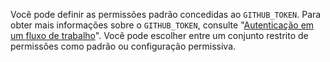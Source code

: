 Você pode definir as permissões padrão concedidas ao `GITHUB_TOKEN`. Para obter mais informações sobre o `GITHUB_TOKEN`, consulte "[Autenticação em um fluxo de trabalho](/actions/reference/authentication-in-a-workflow)". Você pode escolher entre um conjunto restrito de permissões como padrão ou configuração permissiva. 
